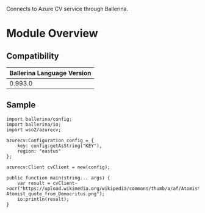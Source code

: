 Connects to Azure CV service through Ballerina.

# Module Overview

## Compatibility
| Ballerina Language Version 
| -------------------------- 
| 0.993.0                    

## Sample

```ballerina
import ballerina/config;
import ballerina/io;
import wso2/azurecv;

azurecv:Configuration config = {
    key: config:getAsString("KEY"),
    region: "eastus"
};

azurecv:Client cvClient = new(config);

public function main(string... args) {
    var result = cvClient->ocr("https://upload.wikimedia.org/wikipedia/commons/thumb/a/af/Atomist_quote_from_Democritus.png/338px-Atomist_quote_from_Democritus.png");
    io:println(result);
}
```
